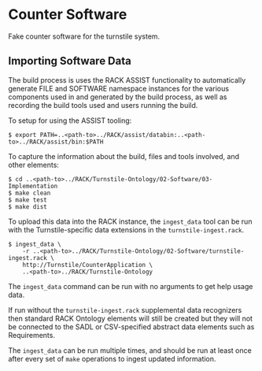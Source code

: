 # Counter Software

Fake counter software for the turnstile system.

## Importing Software Data

The build process is uses the RACK ASSIST functionality to
automatically generate FILE and SOFTWARE namespace instances for the
various components used in and generated by the build process, as well
as recording the build tools used and users running the build.

To setup for using the ASSIST tooling:

```
$ export PATH=..<path-to>../RACK/assist/databin:..<path-to>../RACK/assist/bin:$PATH
```

To capture the information about the build, files and tools involved, and other elements:

```
$ cd ..<path-to>../RACK/Turnstile-Ontology/02-Software/03-Implementation
$ make clean
$ make test
$ make dist
```

To upload this data into the RACK instance, the `ingest_data` tool can
be run with the Turnstile-specific data extensions in the
`turnstile-ingest.rack`.

```
$ ingest_data \
    -r ..<path-to>../RACK/Turnstile-Ontology/02-Software/turnstile-ingest.rack \
    http://Turnstile/CounterApplication \
    ..<path-to>../RACK/Turnstile-Ontology
```

The `ingest_data` command can be run with no arguments to get help usage data.

If run without the `turnstile-ingest.rack` supplemental data
recognizers then standard RACK Ontology elements will still be created
but they will not be connected to the SADL or CSV-specified abstract
data elements such as Requirements.

The `ingest_data` can be run multiple times, and should be run at
least once after every set of `make` operations to ingest updated
information.
